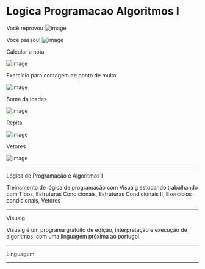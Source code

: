 # Logica Programacao Algoritmos I

Você reprovou
![image](https://user-images.githubusercontent.com/72118415/160735828-0d1cdd57-4772-4beb-9b77-aa19acf9c7eb.png)


Você passou!
![image](https://user-images.githubusercontent.com/72118415/160735903-179607f5-68c7-4eb1-b43a-20ff7da67a4a.png)

Calcular a nota

![image](https://user-images.githubusercontent.com/72118415/160737169-584142e6-1361-4f99-8e99-516d8a00ab30.png)

Exercício para contagem de ponto de multa

![image](https://user-images.githubusercontent.com/72118415/160748615-d5911e0c-3144-4aeb-916e-ad118d1e32d4.png)

Soma da idades

![image](https://user-images.githubusercontent.com/72118415/161117526-3be6c577-73ea-4675-b8e5-676db4a2e35d.png)

Repita 

![image](https://user-images.githubusercontent.com/72118415/161123431-75a464cc-92f2-4212-b14a-ef0ffd15a3c0.png)

Vetores 

![image](https://user-images.githubusercontent.com/72118415/161161794-af15ae83-8945-4ce2-ab14-d1ec0dd01262.png)


*****************************************************************************************************************************
Lógica de Programação e Algoritmos I


Treinamento de lógica de programação com Visualg estudando trabalhando com Tipos,  Estruturas Condicionais, 
Estruturas Condicionais II, Exercícios condicionais, Vetores

****************************************************************************************************************************
Visualg

Visualg é um programa gratuito de edição, interpretação e execução de algoritmos, com uma linguagem próxima
ao portugol.

***************************************************************************************************************************

Linguagem 

**************************************************************************************************************************

